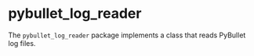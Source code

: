 # pybullet_log_reader

The `pybullet_log_reader` package implements a class that reads PyBullet log files.
